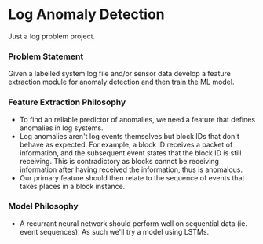 # Log Anomaly Detection
 Just a log problem project.


### Problem Statement
Given a labelled system log file and/or sensor data develop a feature extraction module for anomaly detection and then train the ML model.

### Feature Extraction Philosophy
- To find an reliable predictor of anomalies, we need a feature that defines anomalies in log systems.
- Log anomalies aren't log events themselves but block IDs that don't behave as expected. For example, a block ID receives a packet of information, and the subsequent event states that the block ID is still receiving. This is contradictory as blocks cannot be receiving information after having received the information, thus is anomalous.
- Our primary feature should then relate to the sequence of events that takes places in a block instance.

### Model Philosophy
- A recurrant neural network should perform well on sequential data (ie. event sequences). As such we'll try a model using LSTMs.
